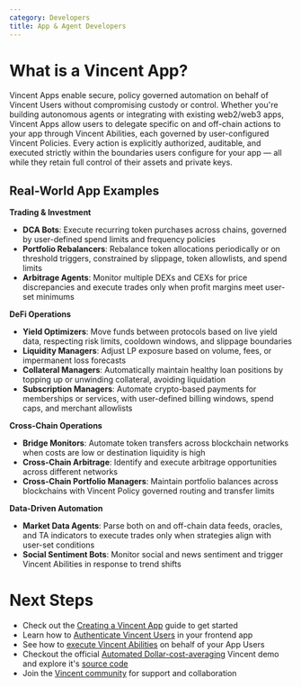 ```yaml
---
category: Developers
title: App & Agent Developers
---
```


# What is a Vincent App?

Vincent Apps enable secure, policy governed automation on behalf of Vincent Users without compromising custody or control. Whether you're building autonomous agents or integrating with existing web2/web3 apps, Vincent Apps allow users to delegate specific on and off-chain actions to your app through Vincent Abilities, each governed by user-configured Vincent Policies. Every action is explicitly authorized, auditable, and executed strictly within the boundaries users configure for your app — all while they retain full control of their assets and private keys.

## Real-World App Examples

**Trading & Investment**

- **DCA Bots**: Execute recurring token purchases across chains, governed by user-defined spend limits and frequency policies
- **Portfolio Rebalancers**: Rebalance token allocations periodically or on threshold triggers, constrained by slippage, token allowlists, and spend limits
- **Arbitrage Agents**: Monitor multiple DEXs and CEXs for price discrepancies and execute trades only when profit margins meet user-set minimums

**DeFi Operations**

- **Yield Optimizers**: Move funds between protocols based on live yield data, respecting risk limits, cooldown windows, and slippage boundaries
- **Liquidity Managers**: Adjust LP exposure based on volume, fees, or impermanent loss forecasts
- **Collateral Managers**: Automatically maintain healthy loan positions by topping up or unwinding collateral, avoiding liquidation
- **Subscription Managers**: Automate crypto-based payments for memberships or services, with user-defined billing windows, spend caps, and merchant allowlists

**Cross-Chain Operations**

- **Bridge Monitors**: Automate token transfers across blockchain networks when costs are low or destination liquidity is high
- **Cross-Chain Arbitrage**: Identify and execute arbitrage opportunities across different networks
- **Cross-Chain Portfolio Managers**: Maintain portfolio balances across blockchains with Vincent Policy governed routing and transfer limits

**Data-Driven Automation**

- **Market Data Agents**: Parse both on and off-chain data feeds, oracles, and TA indicators to execute trades only when strategies align with user-set conditions
- **Social Sentiment Bots**: Monitor social and news sentiment and trigger Vincent Abilities in response to trend shifts

# Next Steps

- Check out the [Creating a Vincent App](./Creating-Apps.md) guide to get started
- Learn how to [Authenticate Vincent Users](./Auth-Users.md) in your frontend app
- See how to [execute Vincent Abilities](./Executing-Abilities.md) on behalf of your App Users
- Checkout the official [Automated Dollar-cost-averaging](https://demo.heyvincent.ai/) Vincent demo and explore it's [source code](https://github.com/LIT-Protocol/vincent-dca)
- Join the [Vincent community](https://t.me/c/2038294753/3289) for support and collaboration
